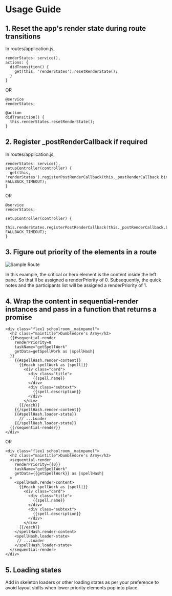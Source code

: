 # Usage Guide

## 1. Reset the app's render state during route transitions

In routes/application.js,
```
renderStates: service(),
actions: {
  didTransition() {
    get(this, 'renderStates').resetRenderState();
  }
}
```
OR
```
@service
renderStates;

@action
didTransition() {
  this.renderStates.resetRenderState();
}
```

## 2. Register _postRenderCallback if required

In routes/application.js,
```
renderStates: service(),
setupController(controller) {
  get(this, 'renderStates').registerPostRenderCallback(this._postRenderCallback.bind(this), FALLBACK_TIMEOUT);
}
```
OR
```
@service
renderStates;

setupController(controller) {
  this.renderStates.registerPostRenderCallback(this._postRenderCallback.bind(this), FALLBACK_TIMEOUT);
}
```

## 3. Figure out priority of the elements in a route

![Sample Route](/assets/sample_route.png) 

In this example, the critical or hero element is the content inside the left pane. So that'll be assigned a renderPriority of 0. Subsequently, the quick notes and the participants list will be assigned a renderPriority of 1.

## 4. Wrap the content in sequential-render instances and pass in a function that returns a promise

```
<div class="flex1 schoolroom__mainpanel">
  <h2 class="maintitle">Dumbledore's Army</h2>
  {{#sequential-render
    renderPriority=0
    taskName="getSpellWork"
    getData=getSpellWork as |spellHash|
  }}
    {{#spellHash.render-content}}
      {{#each spellWork as |spell|}}
        <div class="card">
          <div class="title">
            {{spell.name}}
          </div>
          <div class="subtext">
            {{spell.description}}
          </div>
        </div>
      {{/each}}
    {{/spellHash.render-content}}
    {{#spellHash.loader-state}}
      // ...Loader
    {{/spellHash.loader-state}}
  {{/sequential-render}}
</div>
```

OR

```
<div class="flex1 schoolroom__mainpanel">
  <h2 class="maintitle">Dumbledore's Army</h2>
  <sequential-render
    renderPriority={{0}}
    taskName="getSpellWork"
    getData={{getSpellWork}} as |spellHash|
  >
    <spellHash.render-content>
      {{#each spellWork as |spell|}}
        <div class="card">
          <div class="title">
            {{spell.name}}
          </div>
          <div class="subtext">
            {{spell.description}}
          </div>
        </div>
      {{/each}}
    </spellHash.render-content>
    <spellHash.loader-state>
     // ...Loader
    </spellHash.loader-state>
  </sequential-render>
</div>
```

## 5. Loading states

Add in skeleton loaders or other loading states as per your preference to avoid layout shifts when lower priority elements pop into place.
